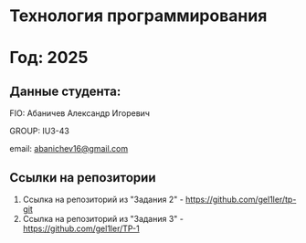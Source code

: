 # Технология программирования
# Год: 2025

## Данные студента:

FIO: Абаничев Александр Игоревич

GROUP: IU3-43

email: abanichev16@gmail.com

## Ссылки на репозитории

1. Ссылка на репозиторий из "Задания 2" - https://github.com/gel1ler/tp-git
2. Ссылка на репозиторий из "Задания 3" - https://github.com/gel1ler/TP-1